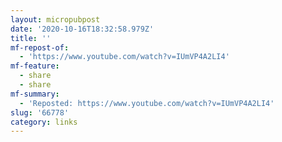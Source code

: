 ```yaml
---
layout: micropubpost
date: '2020-10-16T18:32:58.979Z'
title: ''
mf-repost-of:
  - 'https://www.youtube.com/watch?v=IUmVP4A2LI4'
mf-feature:
  - share
  - share
mf-summary:
  - 'Reposted: https://www.youtube.com/watch?v=IUmVP4A2LI4'
slug: '66778'
category: links
---
```

